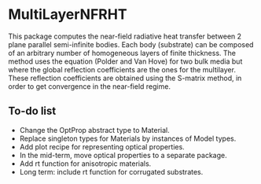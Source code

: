 # MultiLayerNFRHT

This package computes the near-field radiative heat transfer between 2 plane parallel semi-infinite bodies.
Each body (substrate) can be composed of an arbitrary number of homogeneous layers of finite thickness.
The method uses the equation (Polder and Van Hove) for two bulk media but where the global reflection coefficients are the ones for the multilayer. These reflection coefficients are obtained using the S-matrix method, in order to get convergence in the near-field regime.

## To-do list
  * Change the OptProp abstract type to Material.
  * Replace singleton types for Materials by instances of Model types.
  * Add plot recipe for representing optical properties.
  * In the mid-term, move optical properties to a separate package.
  * Add rt function for anisotropic materials.
  * Long term: include rt function for corrugated substrates. 
